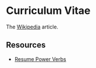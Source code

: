 # Curriculum Vitae

The [Wikipedia](https://en.wikipedia.org/wiki/Curriculum_vitae) article.

## Resources

- [Resume Power Verbs](../assets/Resume_Power_Verbs.pdf)
